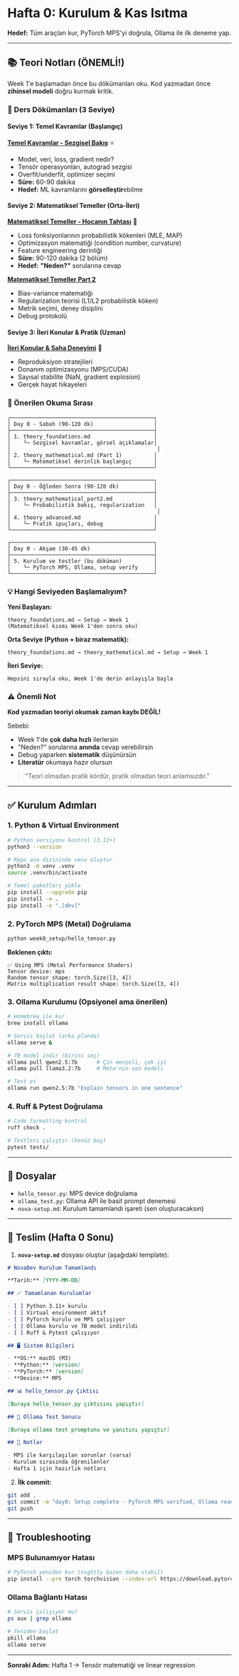 # Hafta 0: Kurulum & Kas Isıtma

**Hedef:** Tüm araçları kur, PyTorch MPS'yi doğrula, Ollama ile ilk deneme yap.

---

## 📚 Teori Notları (ÖNEMLİ!)

Week 1'e başlamadan önce bu dökümanları oku. Kod yazmadan önce **zihinsel modeli** doğru kurmak kritik.

### 📖 Ders Dökümanları (3 Seviye)

#### Seviye 1: Temel Kavramlar (Başlangıç)
**[Temel Kavramlar - Sezgisel Bakış](theory_foundations.md)** ⭐
- Model, veri, loss, gradient nedir?
- Tensör operasyonları, autograd sezgisi
- Overfit/underfit, optimizer seçimi
- **Süre:** 60-90 dakika
- **Hedef:** ML kavramlarını **görselleştir**ebilme

#### Seviye 2: Matematiksel Temeller (Orta-İleri)
**[Matematiksel Temeller - Hocanın Tahtası](theory_mathematical.md)** 📐
- Loss fonksiyonlarının probabilistik kökenleri (MLE, MAP)
- Optimizasyon matematiği (condition number, curvature)
- Feature engineering derinliği
- **Süre:** 90-120 dakika (2 bölüm)
- **Hedef:** **"Neden?"** sorularına cevap

**[Matematiksel Temeller Part 2](theory_mathematical_part2.md)**
- Bias-variance matematiği
- Regularization teorisi (L1/L2 probabilistik köken)
- Metrik seçimi, deney disiplini
- Debug protokolü

#### Seviye 3: İleri Konular & Pratik (Uzman)
**[İleri Konular & Saha Deneyimi](theory_advanced.md)** 🎯
- Reproduksiyon stratejileri
- Donanım optimizasyonu (MPS/CUDA)
- Sayısal stabilite (NaN, gradient explosion)
- Gerçek hayat hikayeleri

### 🎯 Önerilen Okuma Sırası

```
┌─────────────────────────────────────────────┐
│ Day 0 - Sabah (90-120 dk)                   │
├─────────────────────────────────────────────┤
│ 1. theory_foundations.md                    │
│    └─ Sezgisel kavramlar, görsel açıklamalar│
│                                              │
│ 2. theory_mathematical.md (Part 1)          │
│    └─ Matematiksel derinlik başlangıç       │
└─────────────────────────────────────────────┘

┌─────────────────────────────────────────────┐
│ Day 0 - Öğleden Sonra (90-120 dk)           │
├─────────────────────────────────────────────┤
│ 3. theory_mathematical_part2.md             │
│    └─ Probabilistik bakış, regularization   │
│                                              │
│ 4. theory_advanced.md                       │
│    └─ Pratik ipuçları, debug                │
└─────────────────────────────────────────────┘

┌─────────────────────────────────────────────┐
│ Day 0 - Akşam (30-45 dk)                    │
├─────────────────────────────────────────────┤
│ 5. Kurulum ve testler (bu döküman)          │
│    └─ PyTorch MPS, Ollama, setup verify     │
└─────────────────────────────────────────────┘
```

### 💡 Hangi Seviyeden Başlamalıyım?

**Yeni Başlayan:**
```
theory_foundations.md → Setup → Week 1
(Matematiksel kısmı Week 1'den sonra oku)
```

**Orta Seviye (Python + biraz matematik):**
```
theory_foundations.md → theory_mathematical.md → Setup → Week 1
```

**İleri Seviye:**
```
Hepsini sırayla oku, Week 1'de derin anlayışla başla
```

### ⚠️ Önemli Not

**Kod yazmadan teoriyi okumak zaman kaybı DEĞİL!**

Sebebi:
- Week 1'de **çok daha hızlı** ilerlersin
- "Neden?" sorularına **anında** cevap verebilirsin
- Debug yaparken **sistematik** düşünürsün
- **Literatür** okumaya hazır olursun

> "Teori olmadan pratik kördür, pratik olmadan teori anlamsızdır."

---

## ✅ Kurulum Adımları

### 1. Python & Virtual Environment

```bash
# Python versiyonu kontrol (3.11+)
python3 --version

# Repo ana dizininde venv oluştur
python3 -m venv .venv
source .venv/bin/activate

# Temel paketleri yükle
pip install --upgrade pip
pip install -e .
pip install -e ".[dev]"
```

### 2. PyTorch MPS (Metal) Doğrulama

```bash
python week0_setup/hello_tensor.py
```

**Beklenen çıktı:**
```
✅ Using MPS (Metal Performance Shaders)
Tensor device: mps
Random tensor shape: torch.Size([3, 4])
Matrix multiplication result shape: torch.Size([3, 4])
```

### 3. Ollama Kurulumu (Opsiyonel ama önerilen)

```bash
# Homebrew ile kur
brew install ollama

# Servis başlat (arka planda)
ollama serve &

# 7B model indir (birini seç)
ollama pull qwen2.5:7b      # Çin menşeli, çok iyi
ollama pull llama3.2:7b     # Meta'nın son modeli

# Test et
ollama run qwen2.5:7b "Explain tensors in one sentence"
```

### 4. Ruff & Pytest Doğrulama

```bash
# Code formatting kontrol
ruff check .

# Testleri çalıştır (henüz boş)
pytest tests/
```

---

## 📁 Dosyalar

- `hello_tensor.py`: MPS device doğrulama
- `ollama_test.py`: Ollama API ile basit prompt denemesi
- `nova-setup.md`: Kurulum tamamlandı işareti (sen oluşturacaksın)

---

## 🎯 Teslim (Hafta 0 Sonu)

1. **`nova-setup.md`** dosyası oluştur (aşağıdaki template):

```markdown
# NovaDev Kurulum Tamamlandı

**Tarih:** [YYYY-MM-DD]

## ✅ Tamamlanan Kurulumlar

- [ ] Python 3.11+ kurulu
- [ ] Virtual environment aktif
- [ ] PyTorch kurulu ve MPS çalışıyor
- [ ] Ollama kurulu ve 7B model indirildi
- [ ] Ruff & Pytest çalışıyor

## 🖥️ Sistem Bilgileri

- **OS:** macOS (M3)
- **Python:** [version]
- **PyTorch:** [version]
- **Device:** MPS

## 📊 hello_tensor.py Çıktısı

[Buraya hello_tensor.py çıktısını yapıştır]

## 🧠 Ollama Test Sonucu

[Buraya ollama test promptunu ve yanıtını yapıştır]

## 💭 Notlar

- MPS ile karşılaşılan sorunlar (varsa)
- Kurulum sırasında öğrenilenler
- Hafta 1 için hazırlık notları
```

2. **İlk commit:**

```bash
git add .
git commit -m "day0: Setup complete - PyTorch MPS verified, Ollama ready"
git push
```

---

## 🔧 Troubleshooting

### MPS Bulunamıyor Hatası

```bash
# PyTorch yeniden kur (nightly bazen daha stabil)
pip install --pre torch torchvision --index-url https://download.pytorch.org/whl/nightly/cpu
```

### Ollama Bağlantı Hatası

```bash
# Servis çalışıyor mu?
ps aux | grep ollama

# Yeniden başlat
pkill ollama
ollama serve
```

---

**Sonraki Adım:** Hafta 1 → Tensör matematiği ve linear regression

